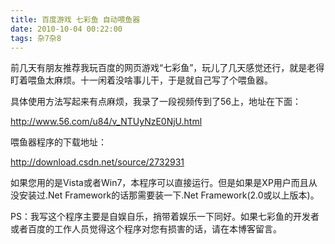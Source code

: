 ```yaml
---
title: 百度游戏 七彩鱼 自动喂鱼器
date: 2010-10-04 00:22:00
tags: 杂7杂8
---
```


前几天有朋友推荐我玩百度的网页游戏“七彩鱼”，玩儿了几天感觉还行，就是老得盯着喂鱼太麻烦。十一闲着没啥事儿干，于是就自己写了个喂鱼器。

具体使用方法写起来有点麻烦，我录了一段视频传到了56上，地址在下面：

[ http://www.56.com/u84/v_NTUyNzE0NjU.html
](http://www.56.com/u84/v_NTUyNzE0NjU.html)

喂鱼器程序的下载地址：

[ http://download.csdn.net/source/2732931
](http://download.csdn.net/source/2732931)

如果您用的是Vista或者Win7，本程序可以直接运行。但是如果是XP用户而且从没安装过.Net Framework的话那需要装一下.Net
Framework(2.0或以上版本)。

PS：我写这个程序主要是自娱自乐，捎带着娱乐一下同好。如果七彩鱼的开发者或者百度的工作人员觉得这个程序对您有损害的话，请在本博客留言。
